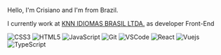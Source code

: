 Hello, I'm Crisiano and I'm from Brazil.

I currently work at <a href="https://www.knnidiomas.com.br/">KNN IDIOMAS BRASIL LTDA.</a> as developer Front-End

![CSS3](https://img.shields.io/badge/-CSS3-1572B6?style=flat-square&logo=css3)
![HTML5](https://img.shields.io/badge/-HTML5-E34F26?style=flat-square&logo=html5&logoColor=white)
![JavaScript](https://img.shields.io/badge/-JavaScript-black?style=flat-square&logo=javascript&logoColor=F7DF1E)
![Git](https://img.shields.io/badge/-Git-black?style=flat-square&logo=git)
![VSCode](https://img.shields.io/badge/-VSCode-007ACC?style=flat-square&logo=visual-studio-code&logoColor=white)
![React](https://img.shields.io/badge/-React-black?style=flat-square&logo=react)
![Vuejs](https://img.shields.io/badge/-Vuejs-brightgreen)
![TypeScript](https://img.shields.io/badge/-TypeScript-007ACC?style=flat-square&logo=typescript&logoColor=white)

